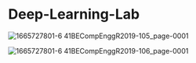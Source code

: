 # Deep-Learning-Lab

![1665727801-6 41BECompEnggR2019-105_page-0001](https://user-images.githubusercontent.com/74452252/213374094-162128dc-7b2b-4571-9336-aceb6ac6fb59.jpg)

![1665727801-6 41BECompEnggR2019-106_page-0001](https://user-images.githubusercontent.com/74452252/213374122-130f1707-767b-43e8-9639-5afc76ae09f5.jpg)
